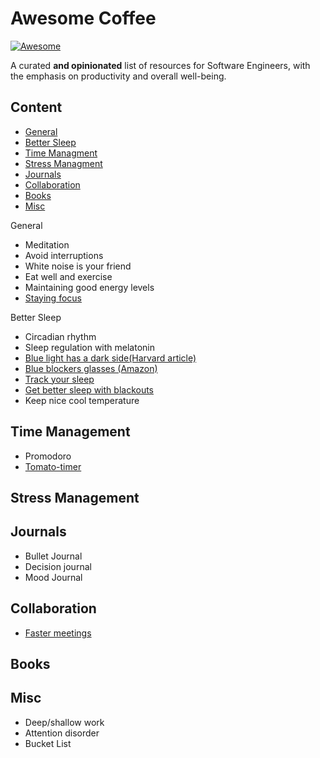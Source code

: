 # Awesome Coffee

[![Awesome](https://cdn.rawgit.com/sindresorhus/awesome/d7305f38d29fed78fa85652e3a63e154dd8e8829/media/badge.svg)](https://github.com/sindresorhus/awesome)

A curated **and opinionated** list of resources for Software Engineers, with the emphasis on productivity and overall well-being.

## Content

- [General](#general)
- [Better Sleep](#better-sleep)
- [Time Managment](#time-managment)
- [Stress Managment](#stress-managment)
- [Journals](#journals)
- [Collaboration](#collaboration)
- [Books](#books)
- [Misc](#books)

General

- Meditation
- Avoid interruptions
- White noise is your friend
- Eat well and exercise
- Maintaining good energy levels
- [Staying focus](https://www.focusmate.com/)

Better Sleep

- Circadian rhythm
- Sleep regulation with melatonin
- [Blue light has a dark side(Harvard article)](https://www.health.harvard.edu/staying-healthy/blue-light-has-a-dark-side)
- [Blue blockers glasses (Amazon)](https://www.amazon.com/blue-blocker-glasses/s?k=blue+blocker+glasses)
- [Track your sleep](https://ouraring.com/)
- [Get better sleep with blackouts](https://www.youtube.com/watch?v=0O2gpMDUr7o)
- Keep nice cool temperature

## Time Management

- Promodoro
- [Tomato-timer](https://tomato-timer.com/)

## Stress Management

## Journals

- Bullet Journal
- Decision journal
- Mood Journal

## Collaboration

- [Faster meetings](https://trymeeter.com/)

## Books

## Misc

- Deep/shallow work
- Attention disorder
- Bucket List
